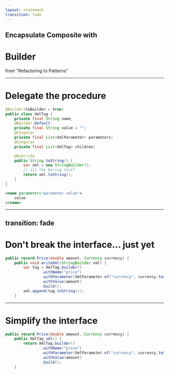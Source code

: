 ```yaml
---
layout: statement
transition: fade
---
```


<v-click>

## Encapsulate Composite with

</v-click>

# Builder

<v-after>

from "Refactoring to Patterns"

</v-after>

---

# Delegate the procedure

```java {all|3|5|7|9|12-16}
@Builder(toBuilder = true)
public class XmlTag {
    private final String name;
    @Builder.Default
    private final String value = "";
    @Singular
    private final List<XmlParameter> parameters;
    @Singular
    private final List<XmlTag> children;

    @Override
    public String toString() {
        var xml = new StringBuilder();
        // all the boring stuff
        return xml.toString();
    }
}
```

<v-click>

```xml
<name parameter="parameter value">
    value
</name>
```

</v-click>

---
transition: fade
---

# Don't break the interface... just yet

```java {all|3-7|8}
public record Price(double amount, Currency currency) {
    public void writeXml(StringBuilder xml) {
        var tag = XmlTag.builder()
                .withName("price")
                .withParameter(XmlParameter.of("currency", currency.toString()))
                .withValue(amount)
                .build();
        xml.append(tag.toString());
    }
```

---

# Simplify the interface

```java
public record Price(double amount, Currency currency) {
    public XmlTag xml() {
        return XmlTag.builder()
                .withName("price")
                .withParameter(XmlParameter.of("currency", currency.toString()))
                .withValue(amount)
                .build();
    }
```

